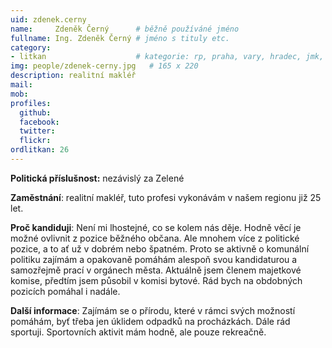 ```yaml
---
uid: zdenek.cerny
name:     Zdeněk Černý  	# běžně používáné jméno
fullname: Ing. Zdeněk Černý	# jméno s tituly etc.
category:
- litkan                 	# kategorie: rp, praha, vary, hradec, jmk, senat
img: people/zdenek-cerny.jpg   # 165 x 220
description: realitní makléř
mail:
mob:
profiles:
  github:
  facebook:
  twitter: 
  flickr:
ordlitkan: 26
---
```

 
**Politická příslušnost:** nezávislý za Zelené

**Zaměstnání**: realitní makléř, tuto profesi vykonávám v našem regionu již 25 let.

**Proč kandiduji**: Není mi lhostejné, co se kolem nás děje. Hodně věcí je možné ovlivnit z pozice běžného občana. Ale mnohem více z politické pozice, a to ať už v dobrém nebo špatném. Proto se aktivně o komunální politiku zajímám a opakovaně pomáhám alespoň svou kandidaturou a samozřejmě prací v orgánech města. Aktuálně jsem členem majetkové komise, předtím jsem působil v komisi bytové. Rád bych na obdobných pozicích pomáhal i nadále. 

**Další informace**: Zajímám se o přírodu, které v rámci svých možností pomáhám, byť třeba jen úklidem odpadků na procházkách. Dále rád sportuji. Sportovních aktivit mám hodně, ale pouze rekreačně. 
